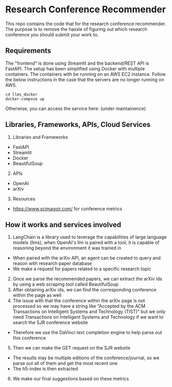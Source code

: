 # Research Conference Recommender

This repo contains the code that for the research conference recommender. The purpose is to remove the hassle of figuring out which research conference you should submit your work to. 

## Requirements

The "frontend" is done using Streamlit and the backend/REST API is FastAPI. The setup has been simplified using Docker with multiple containers. The containers with be running on an AWS EC2 
instance. Follow the below instructions in the case that the servers are no longer running on AWS.

```
cd llms_docker
docker-compose up
```

Otherwise, you can access the service here: (under maintainence)

## Libraries, Frameworks, APIs, Cloud Services
1. Libraries and Frameworks
- FastAPI
- Streamlit
- Docker
- BeautifulSoup
2. APIs
- OpenAI
- arXiv
3. Resources
- https://www.scimagojr.com/ for conference metrics

## How it works and services involved
1. LangChain is a library used to leverage the capabilities of large language models (llms), when OpenAI's llm is paired with a tool, it is capable of reasoning beyond the environment it was 
trained in
- When paired with the arXiv API, an agent can be created to query and reason with research paper database
- We make a request for papers related to a specific research topic
2. Once we parse the recommended papers, we can extract the arXiv ids by using a web scraping tool called BeautifulSoup
3. After obtaining arXiv ids, we can find the corresponding conference within the page as well
4. The issue with that the conference within the arXiv page is not processed so we may have a string like "Accepted by the ACM Transactions on Intelligent Systems and Technology (TIST)" but we only need Transactions on Intelligent Systems and Technology if we want to search the SJR conference website
- Therefore we use the DaVinci text completion engine to help parse out this conference
5. Then we can make the GET request on the SJR website
- The results may be multiple editions of the conference/journal, so we parse out all of them and get the most recent one
- The h5-index is then extracted 
6. We make our final suggestions based on these metrics



